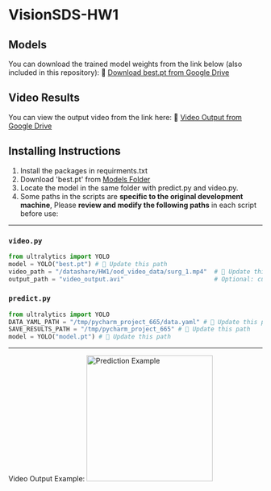 # VisionSDS-HW1
## Models
You can download the trained model weights from the link below (also included in this repository):
🔗 [Download best.pt from Google Drive](https://drive.google.com/drive/folders/1ac2NTu83rvMahezbDF0n47aiCpFbXPuq?usp=sharing)

## Video Results
You can view the output video from the link here:
🔗 [Video Output from Google Drive](https://drive.google.com/file/d/1XoHqAdwqKghfIG6xVhkRrhbZWhkb1dNo/view?usp=sharing)

## Installing Instructions
1. Install the packages in requirments.txt
2. Download 'best.pt' from [Models Folder](https://drive.google.com/drive/folders/1ac2NTu83rvMahezbDF0n47aiCpFbXPuq?usp=sharing)
3. Locate the model in the same folder with predict.py and video.py.
4. Some paths in the scripts are **specific to the original development machine**, Please **review and modify the following paths** in each script before use:
---

###  `video.py`

```python
from ultralytics import YOLO
model = YOLO("best.pt") # 🔧 Update this path
video_path = "/datashare/HW1/ood_video_data/surg_1.mp4"  # 🔧 Update this path
output_path = "video_output.avi"                         # Optional: custom output path
```

###  `predict.py`
```python
from ultralytics import YOLO
DATA_YAML_PATH = "/tmp/pycharm_project_665/data.yaml" # 🔧 Update this path
SAVE_RESULTS_PATH = "/tmp/pycharm_project_665" # 🔧 Update this path
model = YOLO("model.pt") # 🔧 Update this path
``` 
---


Video Output Example:
<img src="https://github.com/user-attachments/assets/6c289d9c-c9ad-499f-89fd-512e0c461cbf" alt="Prediction Example" height="250">
